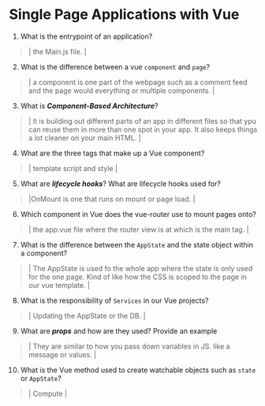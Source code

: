 # Single Page Applications with Vue
01. What is the entrypoint of an application?

  > | the Main.js file. |

02. What is the difference between a vue `component` and `page`?

  > | a component is one part of the webpage such as a comment feed and the page would everything or multiple components.  |

03. What is ***Component-Based Architecture***?

  > | It is building out different parts of an app in different files so that ypu can reuse them in more than one spot in your app. It also keeps things a lot cleaner on your main HTML. |

04. What are the three tags that make up a Vue component?

  > | template script and style  |

05. What are ***lifecycle hooks***? What are lifecycle hooks used for?

  > |OnMount is one that runs on mount or page load. |

06. Which component in Vue does the vue-router use to mount pages onto?

  > | the app.vue file where the router view is at which is the main tag. |

07. What is the difference between the `AppState` and the state object within a component?

  > | The AppState is used fo the whole app where the state is only used for the one page. Kind of like how the CSS is scoped to the page in our vue template.  |

08. What is the responsibility of `Services` in our Vue projects?

  > | Updating the AppState or the DB. |

09. What are ***props*** and how are they used? Provide an example

  > | They are similar to how you pass down variables in JS. like a message or values.   |

10. What is the Vue method used to create watchable objects such as `state` or `AppState`?

  > | Compute  |
